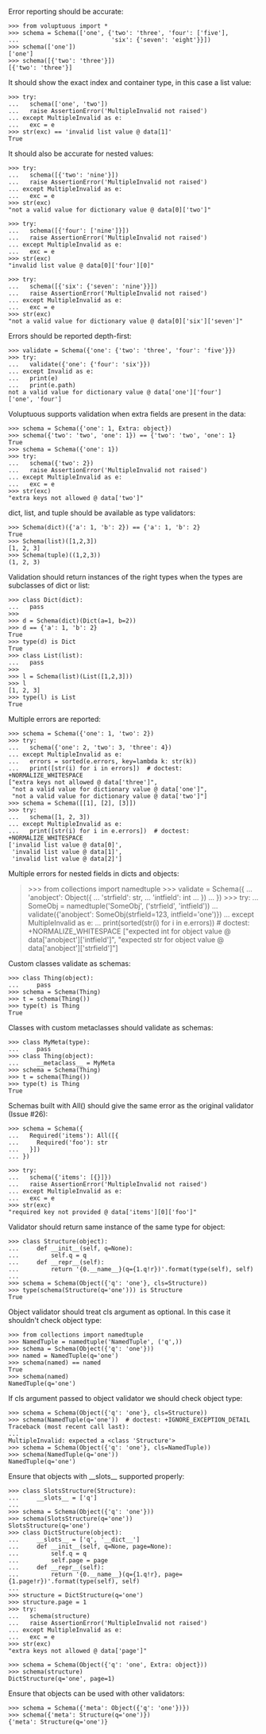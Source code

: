 Error reporting should be accurate:

    >>> from voluptuous import *
    >>> schema = Schema(['one', {'two': 'three', 'four': ['five'],
    ...                          'six': {'seven': 'eight'}}])
    >>> schema(['one'])
    ['one']
    >>> schema([{'two': 'three'}])
    [{'two': 'three'}]

It should show the exact index and container type, in this case a list
value:

    >>> try:
    ...   schema(['one', 'two'])
    ...   raise AssertionError('MultipleInvalid not raised')
    ... except MultipleInvalid as e:
    ...   exc = e
    >>> str(exc) == 'invalid list value @ data[1]'
    True

It should also be accurate for nested values:

    >>> try:
    ...   schema([{'two': 'nine'}])
    ...   raise AssertionError('MultipleInvalid not raised')
    ... except MultipleInvalid as e:
    ...   exc = e
    >>> str(exc)
    "not a valid value for dictionary value @ data[0]['two']"

    >>> try:
    ...   schema([{'four': ['nine']}])
    ...   raise AssertionError('MultipleInvalid not raised')
    ... except MultipleInvalid as e:
    ...   exc = e
    >>> str(exc)
    "invalid list value @ data[0]['four'][0]"

    >>> try:
    ...   schema([{'six': {'seven': 'nine'}}])
    ...   raise AssertionError('MultipleInvalid not raised')
    ... except MultipleInvalid as e:
    ...   exc = e
    >>> str(exc)
    "not a valid value for dictionary value @ data[0]['six']['seven']"

Errors should be reported depth-first:

    >>> validate = Schema({'one': {'two': 'three', 'four': 'five'}})
    >>> try:
    ...   validate({'one': {'four': 'six'}})
    ... except Invalid as e:
    ...   print(e)
    ...   print(e.path)
    not a valid value for dictionary value @ data['one']['four']
    ['one', 'four']

Voluptuous supports validation when extra fields are present in the
data:

    >>> schema = Schema({'one': 1, Extra: object})
    >>> schema({'two': 'two', 'one': 1}) == {'two': 'two', 'one': 1}
    True
    >>> schema = Schema({'one': 1})
    >>> try:
    ...   schema({'two': 2})
    ...   raise AssertionError('MultipleInvalid not raised')
    ... except MultipleInvalid as e:
    ...   exc = e
    >>> str(exc)
    "extra keys not allowed @ data['two']"

dict, list, and tuple should be available as type validators:

    >>> Schema(dict)({'a': 1, 'b': 2}) == {'a': 1, 'b': 2}
    True
    >>> Schema(list)([1,2,3])
    [1, 2, 3]
    >>> Schema(tuple)((1,2,3))
    (1, 2, 3)

Validation should return instances of the right types when the types are
subclasses of dict or list:

    >>> class Dict(dict):
    ...   pass
    >>>
    >>> d = Schema(dict)(Dict(a=1, b=2))
    >>> d == {'a': 1, 'b': 2}
    True
    >>> type(d) is Dict
    True
    >>> class List(list):
    ...   pass
    >>>
    >>> l = Schema(list)(List([1,2,3]))
    >>> l
    [1, 2, 3]
    >>> type(l) is List
    True

Multiple errors are reported:

    >>> schema = Schema({'one': 1, 'two': 2})
    >>> try:
    ...   schema({'one': 2, 'two': 3, 'three': 4})
    ... except MultipleInvalid as e:
    ...   errors = sorted(e.errors, key=lambda k: str(k))
    ...   print([str(i) for i in errors])  # doctest: +NORMALIZE_WHITESPACE
    ["extra keys not allowed @ data['three']",
     "not a valid value for dictionary value @ data['one']",
     "not a valid value for dictionary value @ data['two']"]
    >>> schema = Schema([[1], [2], [3]])
    >>> try:
    ...   schema([1, 2, 3])
    ... except MultipleInvalid as e:
    ...   print([str(i) for i in e.errors])  # doctest: +NORMALIZE_WHITESPACE
    ['invalid list value @ data[0]',
     'invalid list value @ data[1]',
     'invalid list value @ data[2]']

Multiple errors for nested fields in dicts and objects:

> \>\>\> from collections import namedtuple \>\>\> validate = Schema({
> ... 'anobject': Object({ ... 'strfield': str, ... 'intfield': int ...
> }) ... }) \>\>\> try: ... SomeObj = namedtuple('SomeObj', ('strfield',
> 'intfield')) ... validate({'anobject': SomeObj(strfield=123,
> intfield='one')}) ... except MultipleInvalid as e: ...
> print(sorted(str(i) for i in e.errors)) \# doctest:
> +NORMALIZE\_WHITESPACE ["expected int for object value @
> data['anobject']['intfield']", "expected str for object value @
> data['anobject']['strfield']"]

Custom classes validate as schemas:

    >>> class Thing(object):
    ...     pass
    >>> schema = Schema(Thing)
    >>> t = schema(Thing())
    >>> type(t) is Thing
    True

Classes with custom metaclasses should validate as schemas:

    >>> class MyMeta(type):
    ...     pass
    >>> class Thing(object):
    ...     __metaclass__ = MyMeta
    >>> schema = Schema(Thing)
    >>> t = schema(Thing())
    >>> type(t) is Thing
    True

Schemas built with All() should give the same error as the original
validator (Issue \#26):

    >>> schema = Schema({
    ...   Required('items'): All([{
    ...     Required('foo'): str
    ...   }])
    ... })

    >>> try:
    ...   schema({'items': [{}]})
    ...   raise AssertionError('MultipleInvalid not raised')
    ... except MultipleInvalid as e:
    ...   exc = e
    >>> str(exc)
    "required key not provided @ data['items'][0]['foo']"

Validator should return same instance of the same type for object:

    >>> class Structure(object):
    ...     def __init__(self, q=None):
    ...         self.q = q
    ...     def __repr__(self):
    ...         return '{0.__name__}(q={1.q!r})'.format(type(self), self)
    ...
    >>> schema = Schema(Object({'q': 'one'}, cls=Structure))
    >>> type(schema(Structure(q='one'))) is Structure
    True

Object validator should treat cls argument as optional. In this case it
shouldn't check object type:

    >>> from collections import namedtuple
    >>> NamedTuple = namedtuple('NamedTuple', ('q',))
    >>> schema = Schema(Object({'q': 'one'}))
    >>> named = NamedTuple(q='one')
    >>> schema(named) == named
    True
    >>> schema(named)
    NamedTuple(q='one')

If cls argument passed to object validator we should check object type:

    >>> schema = Schema(Object({'q': 'one'}, cls=Structure))
    >>> schema(NamedTuple(q='one'))  # doctest: +IGNORE_EXCEPTION_DETAIL
    Traceback (most recent call last):
    ...
    MultipleInvalid: expected a <class 'Structure'>
    >>> schema = Schema(Object({'q': 'one'}, cls=NamedTuple))
    >>> schema(NamedTuple(q='one'))
    NamedTuple(q='one')

Ensure that objects with \_\_slots\_\_ supported properly:

    >>> class SlotsStructure(Structure):
    ...     __slots__ = ['q']
    ...
    >>> schema = Schema(Object({'q': 'one'}))
    >>> schema(SlotsStructure(q='one'))
    SlotsStructure(q='one')
    >>> class DictStructure(object):
    ...     __slots__ = ['q', '__dict__']
    ...     def __init__(self, q=None, page=None):
    ...         self.q = q
    ...         self.page = page
    ...     def __repr__(self):
    ...         return '{0.__name__}(q={1.q!r}, page={1.page!r})'.format(type(self), self)
    ...
    >>> structure = DictStructure(q='one')
    >>> structure.page = 1
    >>> try:
    ...   schema(structure)
    ...   raise AssertionError('MultipleInvalid not raised')
    ... except MultipleInvalid as e:
    ...   exc = e
    >>> str(exc)
    "extra keys not allowed @ data['page']"

    >>> schema = Schema(Object({'q': 'one', Extra: object}))
    >>> schema(structure)
    DictStructure(q='one', page=1)

Ensure that objects can be used with other validators:

    >>> schema = Schema({'meta': Object({'q': 'one'})})
    >>> schema({'meta': Structure(q='one')})
    {'meta': Structure(q='one')}
